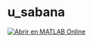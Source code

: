 # u_sabana
[![Abrir en MATLAB Online](https://www.mathworks.com/images/responsive/global/open-in-matlab-online.svg)]( <https://drive.mathworks.com/sharing/fa434f25-c084-4c27-accb-a9e25b2fbc64>)
